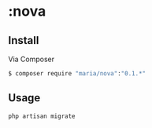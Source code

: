 # :nova

## Install

Via Composer

``` bash
$ composer require "maria/nova":"0.1.*"
```

## Usage

``` php
php artisan migrate
```